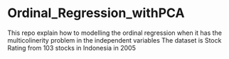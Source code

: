 # Ordinal_Regression_withPCA
This repo explain how to modelling the ordinal regression when it has the multicolinerity problem in the independent variables
The dataset is Stock Rating from 103 stocks in Indonesia in 2005
